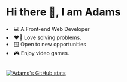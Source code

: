  # Hi there 👋, I am Adams



<li> 💻 A Front-end Web Developer </li>
<li> ❤️‍🔥 Love solving problems. </li>
<li> 🪟 Open to new opportunities </li>
<li> 🎮 Enjoy video games. </li>
<br>

<div>

[![Adams's GitHub stats](https://github-readme-stats.vercel.app/api?username=adams-ghub&show_icons=true)](https://github.com/adams-ghub/github-readme-stats)

</div>




<!--
**Adams-Ghub/Adams-Ghub** is a ✨ _special_ ✨ repository because its `README.md` (this file) appears on your GitHub profile.

Here are some ideas to get you started:

- 🔭 I’m currently working on ...
- 🌱 I’m currently learning ...
- 👯 I’m looking to collaborate on ...
- 🤔 I’m looking for help with ...
- 💬 Ask me about ...
- 📫 How to reach me: ...
- 😄 Pronouns: ...
- ⚡ Fun fact: ...
-->
